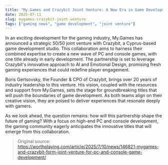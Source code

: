 ```yaml
---
title: "My.Games and Crazybit Joint Venture: A New Era in Game Development"
date: 2025-07-11
slug: mygames-crazybit-joint-venture
Tags: ["gaming news", "game development", "joint venture"]
---
```


In an exciting development for the gaming industry, My.Games has announced a strategic 50/50 joint venture with Crazybit, a Cyprus-based game development studio. This collaboration aims to harness their combined expertise to create a new wave of PC and console games, with one title already in early development. The partnership is set to leverage Crazybit's innovative approach to AI and Emotional Design, promising fresh gaming experiences that could redefine player engagement.

Boris Gertsovsky, the Founder & CPO of Crazybit, brings over 20 years of industry leadership to this venture. His vision, coupled with the resources and support from My.Games, sets the stage for groundbreaking titles that will push the boundaries of game development. As both teams align on their creative vision, they are poised to deliver experiences that resonate deeply with gamers.

As we look ahead, the question remains: how will this partnership shape the future of gaming? With a focus on high-end PC and console development, the gaming community eagerly anticipates the innovative titles that will emerge from this collaboration.
> Original source: https://worthplaying.com/article/2025/7/10/news/146821-mygames-and-crazybit-form-joint-venture-for-pc-and-console-game-development/